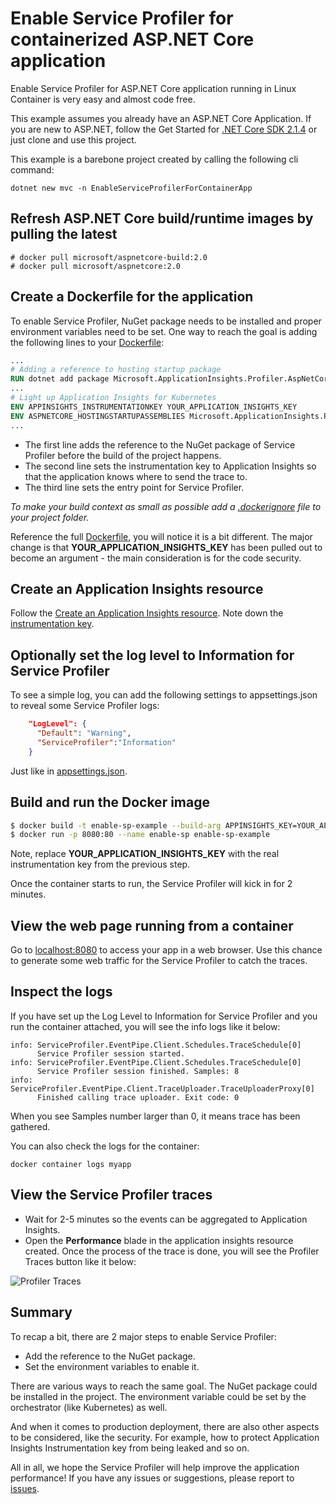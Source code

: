 # Enable Service Profiler for containerized ASP.NET Core application
Enable Service Profiler for ASP.NET Core application running in Linux Container is very easy and almost code free.

This example assumes you already have an ASP.NET Core Application. If you are new to ASP.NET, follow the Get Started for [.NET Core SDK 2.1.4](https://www.microsoft.com/net/download/windows/build) or just clone and use this project.

This example is a barebone project created by calling the following cli command:
```
dotnet new mvc -n EnableServiceProfilerForContainerApp
```

## Refresh ASP.NET Core build/runtime images by pulling the latest
```
# docker pull microsoft/aspnetcore-build:2.0
# docker pull microsoft/aspnetcore:2.0
```

## Create a Dockerfile for the application
To enable Service Profiler, NuGet package needs to be installed and proper environment variables need to be set. One way to reach the goal is adding the following lines to your [Dockerfile](./Dockerfile):

```dockerfile
...
# Adding a reference to hosting startup package
RUN dotnet add package Microsoft.ApplicationInsights.Profiler.AspNetCore -v 1.1.3-*
...
# Light up Application Insights for Kubernetes
ENV APPINSIGHTS_INSTRUMENTATIONKEY YOUR_APPLICATION_INSIGHTS_KEY
ENV ASPNETCORE_HOSTINGSTARTUPASSEMBLIES Microsoft.ApplicationInsights.Profiler.AspNetCore
...
```
* The first line adds the reference to the NuGet package of Service Profiler before the build of the project happens.
* The second line sets the instrumentation key to Application Insights so that the application knows where to send the trace to.
* The third line sets the entry point for Service Profiler.

*To make your build context as small as possible add a [.dockerignore](.dockerignore) file to your project folder.*

Reference the full [Dockerfile](./Dockerfile), you will notice it is a bit different. The major change is that **YOUR_APPLICATION_INSIGHTS_KEY** has been pulled out to become an argument - the main consideration is for the code security.

## Create an Application Insights resource
Follow the [Create an Application Insights resource](https://docs.microsoft.com/en-us/azure/application-insights/app-insights-create-new-resource). Note down the [instrumentation key](https://docs.microsoft.com/en-us/azure/application-insights/app-insights-create-new-resource#copy-the-instrumentation-key).

## Optionally set the log level to Information for Service Profiler
To see a simple log, you can add the following settings to appsettings.json to reveal some Service Profiler logs:
```json
    "LogLevel": {
      "Default": "Warning",
      "ServiceProfiler":"Information"
    }
```
Just like in [appsettings.json](./appsettings.json).

## Build and run the Docker image
```bash
$ docker build -t enable-sp-example --build-arg APPINSIGHTS_KEY=YOUR_APPLICATION_INSIGHTS_KEY .
$ docker run -p 8080:80 --name enable-sp enable-sp-example
```
Note, replace **YOUR_APPLICATION_INSIGHTS_KEY** with the real instrumentation key from the previous step.

Once the container starts to run, the Service Profiler will kick in for 2 minutes.

## View the web page running from a container
Go to [localhost:8080](http://localhost:8080) to access your app in a web browser. Use this chance to generate some web traffic for the Service Profiler to catch the traces.

## Inspect the logs
If you have set up the Log Level to Information for Service Profiler and you run the container attached, you will see the info logs like it below:
```
info: ServiceProfiler.EventPipe.Client.Schedules.TraceSchedule[0]
      Service Profiler session started.
info: ServiceProfiler.EventPipe.Client.Schedules.TraceSchedule[0]
      Service Profiler session finished. Samples: 8
info: ServiceProfiler.EventPipe.Client.TraceUploader.TraceUploaderProxy[0]
      Finished calling trace uploader. Exit code: 0
```
When you see Samples number larger than 0, it means trace has been gathered.

You can also check the logs for the container:
```
docker container logs myapp
```

## View the Service Profiler traces
* Wait for 2-5 minutes so the events can be aggregated to Application Insights.
* Open the **Performance** blade in the application insights resource created. Once the process of the trace is done, you will see the Profiler Traces button like it below:

![Profiler Traces](../../media/performance-blade.png)

## Summary
To recap a bit, there are 2 major steps to enable Service Profiler:

* Add the reference to the NuGet package.
* Set the environment variables to enable it.

There are various ways to reach the same goal. The NuGet package could be installed in the project. The environment variable could be set by the orchestrator (like Kubernetes) as well.

And when it comes to production deployment, there are also other aspects to be considered, like the security. For example, how to protect Application Insights Instrumentation key from being leaked and so on.

All in all, we hope the Service Profiler will help improve the application performance! If you have any issues or suggestions, please report to [issues](https://github.com/Microsoft/ApplicationInsights-Profiler-AspNetCore/issues).
